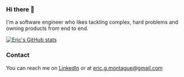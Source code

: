 ### Hi there :wave:

I'm a software engineer who likes tackling complex, hard problems and owning products from end to end.

[![Eric's GitHub stats](https://github-readme-stats.vercel.app/api?username=EricMontague&show_icons=true&theme=slateorange)](https://github.com/anuraghazra/github-readme-stats)

### Contact
You can reach me on [LinkedIn](https://www.linkedin.com/in/ericgmontague/) or at eric.g.montague@gmail.com

<!--
**EricMontague/EricMontague** is a ✨ _special_ ✨ repository because its `README.md` (this file) appears on your GitHub profile.

Here are some ideas to get you started:

- 🔭 I’m currently working on ...
- 🌱 I’m currently learning ...

-->
